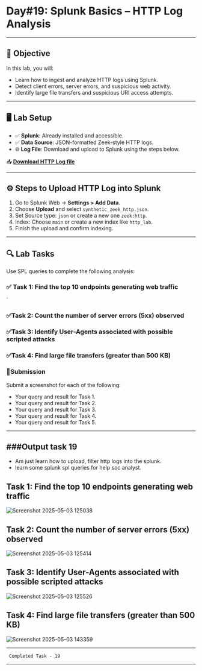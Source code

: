 # Day#19: Splunk Basics – HTTP Log Analysis

---

## 🎯 Objective

In this lab, you will:
- Learn how to ingest and analyze HTTP logs using Splunk.
- Detect client errors, server errors, and suspicious web activity.
- Identify large file transfers and suspicious URI access attempts.

---

## 🖥️ Lab Setup

- ✅ **Splunk**: Already installed and accessible.
- ✅ **Data Source**: JSON-formatted Zeek-style HTTP logs.
- 🌐 **Log File**: Download and upload to Splunk using the steps below.

📥 **[Download HTTP Log file](https://raw.githubusercontent.com/0xrajneesh/30-Days-SOC-Challenge-Beginner/refs/heads/main/http_logs.json)**

---

## ⚙️ Steps to Upload HTTP Log into Splunk

1. Go to Splunk Web → **Settings > Add Data**.
2. Choose **Upload** and select `synthetic_zeek_http.json`.
3. Set Source type: `json` or create a new one `zeek:http`.
4. Index: Choose `main` or create a new index like `http_lab`.
5. Finish the upload and confirm indexing.

---

## 🔍 Lab Tasks

Use SPL queries to complete the following analysis:

### ✅ Task 1: Find the top 10 endpoints generating web traffic
`

### ✅Task 2: Count the number of server errors (5xx) observed

### ✅Task 3: Identify User-Agents associated with possible scripted attacks

### ✅Task 4: Find large file transfers (greater than 500 KB)


### 📸Submission
Submit a screenshot for each of the following:
- Your query and result for Task 1.
- Your query and result for Task 2.
- Your query and result for Task 3.
- Your query and result for Task 4.
- Your query and result for Task 5.







------------------------------------------------------------------------------------------------
 ###Output task 19
 ---------------

* Am just learn how to upload, filter http logs into the splunk.
* learn some splunk spl queries for help soc analyst.

 Task 1: Find the top 10 endpoints generating web traffic
 --------------------------------------------------------

 ![Screenshot 2025-05-03 125038](https://github.com/user-attachments/assets/982c33e2-3a39-42f4-8aec-726031d27d47)


 Task 2: Count the number of server errors (5xx) observed
 -------------------------------------------------------

![Screenshot 2025-05-03 125414](https://github.com/user-attachments/assets/89becee9-fe27-463a-bad1-20ee5362ba96)


Task 3: Identify User-Agents associated with possible scripted attacks
-----------------------------------------------------------------------


![Screenshot 2025-05-03 125526](https://github.com/user-attachments/assets/f1981464-9fba-401f-a07a-5f92f6848065)




Task 4: Find large file transfers (greater than 500 KB)
--------------------------------------------------------


![Screenshot 2025-05-03 143359](https://github.com/user-attachments/assets/58e9bbe3-a747-483d-9d91-74db5db58474)


-----------------------------------------------------------------------------------------------------------------------

     Completed Task - 19

-------------------------------------------------------------------------------------------------------------













 
